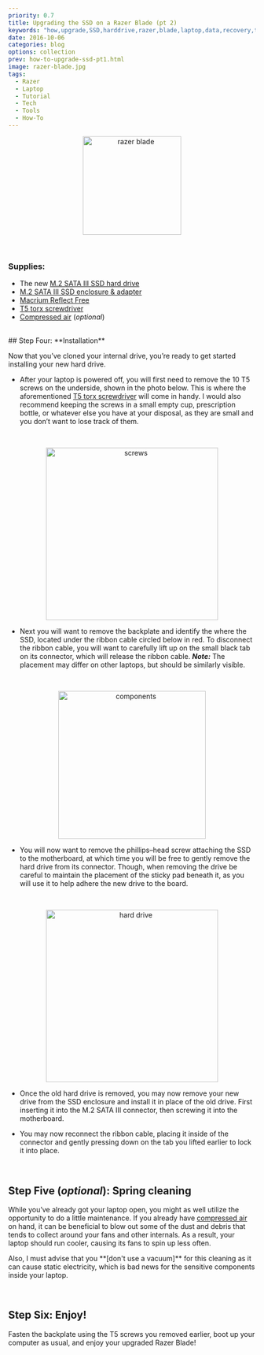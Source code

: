 ```yaml
---
priority: 0.7
title: Upgrading the SSD on a Razer Blade (pt 2)
keywords: "how,upgrade,SSD,harddrive,razer,blade,laptop,data,recovery,tutorial"
date: 2016-10-06
categories: blog
options: collection
prev: how-to-upgrade-ssd-pt1.html
image: razer-blade.jpg
tags:
  - Razer
  - Laptop
  - Tutorial
  - Tech
  - Tools
  - How-To
---
```


<p align="center">
  <img src="https://cloud.githubusercontent.com/assets/16360374/20456020/80f8afd0-ae1f-11e6-8cab-b147675cd539.jpg" height="200" alt="razer blade" title="Razer Blade"/>
</p>
<br>

### Supplies:
 * The new [M.2 SATA III SSD hard drive]
 * [M.2 SATA III SSD enclosure & adapter]
 * [Macrium Reflect Free]
 * [T5 torx screwdriver]
 * [Compressed air] (*optional*)

<br>
## Step Four: **Installation**

  Now that you&rsquo;ve cloned your internal drive, you&rsquo;re ready to get started installing your new hard drive.
<br>

  * After your laptop is powered off, you will first need to remove the 10 T5 screws on the underside, shown in the photo below. This is where the aforementioned [T5 torx screwdriver] will come in handy. I would also recommend keeping the screws in a small empty cup, prescription bottle, or whatever else you have at your disposal, as they are small and you don&rsquo;t want to lose track of them.
  <br>
  <p align="center">
    <img src="https://cloud.githubusercontent.com/assets/16360374/20454747/a82808b0-adfe-11e6-975f-e01a3eb4b2d8.jpg" height="350" alt="screws" title="Screws"/>
  </p>

  * Next you will want to remove the backplate and identify the where the SSD, located under the ribbon cable circled below in red. To disconnect the ribbon cable, you will want to carefully lift up on the small black tab on its connector, which will release the ribbon cable.
  ***Note:*** The placement may differ on other laptops, but should be similarly visible.
  <br>
  <p align="center">
    <img src="https://cloud.githubusercontent.com/assets/16360374/20454874/f68ce730-ae00-11e6-80fb-c6522741915d.jpg" height="300" alt="components" title="Components"/>
  </p>

  * You will now want to remove the phillips&ndash;head screw attaching the SSD to the motherboard, at which time you will be free to gently remove the hard drive from its connector. Though, when removing the drive be careful to maintain the placement of the sticky pad beneath it, as you will use it to help adhere the new drive to the board.
  <br>
  <p align="center">
  	<img src="https://cloud.githubusercontent.com/assets/16360374/20454748/abc02c28-adfe-11e6-8ea8-dff5bf482dd1.jpg" height="350" alt="hard drive" title="Hard drive"/>
  </p>

  * Once the old hard drive is removed, you may now remove your new drive from the SSD enclosure and install it in place of the old drive. First inserting it into the M.2 SATA III connector, then screwing it into the motherboard.

  * You may now reconnect the ribbon cable, placing it inside of the connector and gently pressing down on the tab you lifted earlier to lock it into place.

<br>

## Step Five (*optional*): **Spring cleaning**

  While you&rsquo;ve already got your laptop open, you might as well utilize the opportunity to do a little maintenance. If you already have [compressed air] on hand, it can be beneficial to blow out some of the dust and debris that tends to collect around your fans and other internals. As a result, your laptop should run cooler, causing its fans to spin up less often.
  <br>
  <p class="h-warning">Also, I must advise that you **[don't use a vacuum]** for this cleaning as it can cause static electricity, which is bad news for the sensitive components inside your laptop.</p>

<br>

## Step Six: **Enjoy!**

  Fasten the backplate using the T5 screws you removed earlier, boot up your computer as usual, and enjoy your upgraded Razer Blade!

<br>

<!--------------------------------- Links ------------------------------------->
[M.2 SATA III SSD hard drive]: https://www.amazon.com/Samsung-850-EVO-Internal-MZ-N5E500BW/dp/B00TGIW1XG/ref=sr_1_13?s=pc&ie=UTF8&qid=1479538259&sr=1-13&keywords=m.2+ssd+cable
[M.2 SATA III SSD enclosure & adapter]: https://www.amazon.com/gp/product/B00KQ4LNJC/ref=oh_aui_detailpage_o06_s00?ie=UTF8&psc=1
[T5 torx screwdriver]: https://www.amazon.com/gp/product/B01FAN2MLQ/ref=oh_aui_detailpage_o00_s00?ie=UTF8&psc=1
[Macrium Reflect Free]: http://www.macrium.com/reflectfree.aspx
[Compressed air]: https://www.amazon.com/Compressed-Professional-Blow-Off-Electronics/dp/B015UNJZAC/ref=sr_1_2?ie=UTF8&qid=1479548500&sr=8-2-spons&keywords=compressed+air&psc=1
[compressed air]: https://www.amazon.com/Compressed-Professional-Blow-Off-Electronics/dp/B015UNJZAC/ref=sr_1_2?ie=UTF8&qid=1479548500&sr=8-2-spons&keywords=compressed+air&psc=1
[do not use a vacuum]: https://www.youtube.com/watch?v=6_yxUVhHRM0
